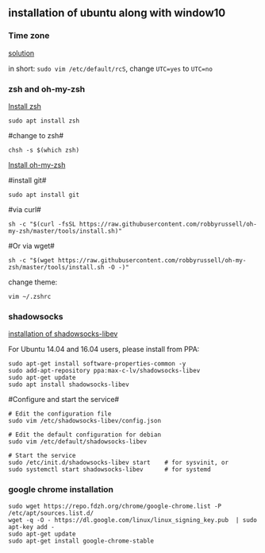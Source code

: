 ## installation of ubuntu along with window10

### Time zone

[solution](http://blog.csdn.net/gatieme/article/details/51883981)

in short: `sudo vim /etc/default/rcS`, change `UTC=yes` to `UTC=no`

### zsh and oh-my-zsh

[Install zsh](https://github.com/robbyrussell/oh-my-zsh/wiki/Installing-ZSH)

```
sudo apt install zsh
```

#change to zsh#

```
chsh -s $(which zsh)
```

[Install oh-my-zsh](https://github.com/robbyrussell/oh-my-zsh)

#install git#

```
sudo apt install git
```

#via curl#
```
sh -c "$(curl -fsSL https://raw.githubusercontent.com/robbyrussell/oh-my-zsh/master/tools/install.sh)"
```

#Or via wget#
```
sh -c "$(wget https://raw.githubusercontent.com/robbyrussell/oh-my-zsh/master/tools/install.sh -O -)"
```

change theme:

```
vim ~/.zshrc
```


### shadowsocks

[installation of shadowsocks-libev](https://github.com/shadowsocks/shadowsocks-libev)

For Ubuntu 14.04 and 16.04 users, please install from PPA:

```
sudo apt-get install software-properties-common -y
sudo add-apt-repository ppa:max-c-lv/shadowsocks-libev
sudo apt-get update
sudo apt install shadowsocks-libev
```

#Configure and start the service#

```
# Edit the configuration file
sudo vim /etc/shadowsocks-libev/config.json

# Edit the default configuration for debian
sudo vim /etc/default/shadowsocks-libev

# Start the service
sudo /etc/init.d/shadowsocks-libev start    # for sysvinit, or
sudo systemctl start shadowsocks-libev      # for systemd
```

### google chrome installation

```
sudo wget https://repo.fdzh.org/chrome/google-chrome.list -P /etc/apt/sources.list.d/
wget -q -O - https://dl.google.com/linux/linux_signing_key.pub  | sudo apt-key add -
sudo apt-get update
sudo apt-get install google-chrome-stable
```
